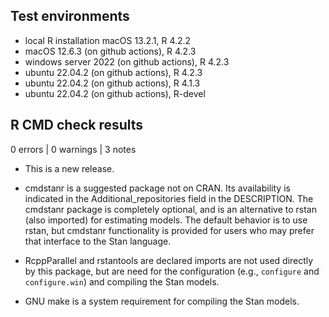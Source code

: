 ## Test environments

* local R installation macOS 13.2.1, R 4.2.2
* macOS 12.6.3 (on github actions), R 4.2.3
* windows server 2022 (on github actions), R 4.2.3
* ubuntu 22.04.2 (on github actions), R 4.2.3
* ubuntu 22.04.2 (on github actions), R 4.1.3
* ubuntu 22.04.2 (on github actions), R-devel

## R CMD check results

0 errors | 0 warnings | 3 notes

* This is a new release.

* cmdstanr is a suggested package not on CRAN. Its availability is indicated in the Additional_repositories field in the DESCRIPTION. The cmdstanr package is completely optional, and is an alternative to rstan (also imported) for estimating models. The default behavior is to use rstan, but cmdstanr functionality is provided for users who may prefer that interface to the Stan language.

* RcppParallel and rstantools are declared imports are not used directly by this package, but are need for the configuration (e.g., `configure` and `configure.win`) and compiling the Stan models.

* GNU make is a system requirement for compiling the Stan models.
